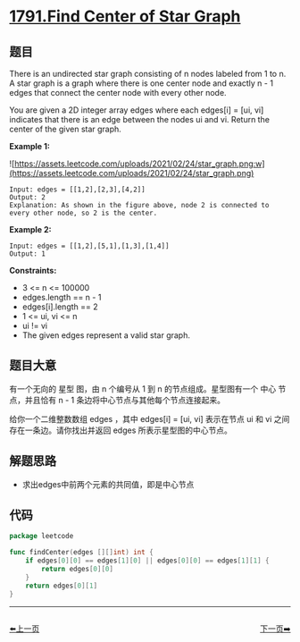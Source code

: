 # [1791.Find Center of Star Graph](https://leetcode.com/problems/find-center-of-star-graph/)

## 题目

There is an undirected star graph consisting of n nodes labeled from 1 to n. A star graph is a graph where there is one center node and exactly n - 1 edges that connect the center node with every other node.

You are given a 2D integer array edges where each edges[i] = [ui, vi] indicates that there is an edge between the nodes ui and vi. Return the center of the given star graph.

**Example 1:**

![https://assets.leetcode.com/uploads/2021/02/24/star_graph.png:w](https://assets.leetcode.com/uploads/2021/02/24/star_graph.png)

    Input: edges = [[1,2],[2,3],[4,2]]
    Output: 2
    Explanation: As shown in the figure above, node 2 is connected to every other node, so 2 is the center.

**Example 2:**

    Input: edges = [[1,2],[5,1],[1,3],[1,4]]
    Output: 1

**Constraints:**

- 3 <= n <= 100000
- edges.length == n - 1
- edges[i].length == 2
- 1 <= ui, vi <= n
- ui != vi
- The given edges represent a valid star graph.

## 题目大意

有一个无向的 星型 图，由 n 个编号从 1 到 n 的节点组成。星型图有一个 中心 节点，并且恰有 n - 1 条边将中心节点与其他每个节点连接起来。

给你一个二维整数数组 edges ，其中 edges[i] = [ui, vi] 表示在节点 ui 和 vi 之间存在一条边。请你找出并返回 edges 所表示星型图的中心节点。

## 解题思路

- 求出edges中前两个元素的共同值，即是中心节点

## 代码

```go
package leetcode

func findCenter(edges [][]int) int {
	if edges[0][0] == edges[1][0] || edges[0][0] == edges[1][1] {
		return edges[0][0]
	}
	return edges[0][1]
}
```


----------------------------------------------
<div style="display: flex;justify-content: space-between;align-items: center;">
<p><a href="https://books.halfrost.com/leetcode/ChapterFour/1700~1799/1763.Longest-Nice-Substring/">⬅️上一页</a></p>
<p><a href="https://books.halfrost.com/leetcode/ChapterFour/1800~1899/1816.Truncate-Sentence/">下一页➡️</a></p>
</div>
